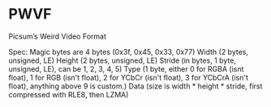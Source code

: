 # PWVF
Picsum’s Weird Video Format

Spec:
Magic bytes are 4 bytes (0x3f, 0x45, 0x33, 0x77)
Width (2 bytes, unsigned, LE)
Height (2 bytes, unsigned, LE)
Stride (in bytes, 1 byte, unsigned, LE), can be 1, 2, 3, 4, 5)
Type (1 byte, either 0 for RGBA (isnt float), 1 for RGB (isn't float), 2 for YCbCr (isn't float), 3 for YCbCrA (isn't float), anything above 9 is custom.)
Data (size is width * height * stride, first compressed with RLE8, then LZMA)
